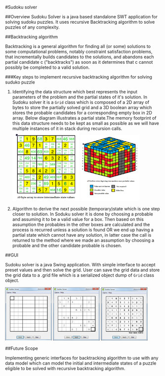 #Sudoku solver

##Overview
Sudoku Solver is a java based standalone SWT application for solving sudoku puzzles. It uses recursive Backtracking algorithm to solve puzzles of any complexity.

##Backtracking algorithm

Backtracking is a general algorithm for finding all (or some) solutions to some computational problems, notably constraint satisfaction problems, that incrementally builds candidates to the solutions, and abandons each partial candidate c ("backtracks") as soon as it determines that c cannot possibly be completed to a valid solution.

###Key steps to implement recursive backtracking algorithm for solving suduko puzzle
 
1. Identifying the data structure which best represents the input parameters of the problem and the partial states of it's solution. In Sudoku solver it is a `Grid` class which is composed of a 2D array of bytes to store the partially solved grid and a 3D boolean array which stores the probable candidates for a corresponding empty box in 2D array. Below diagram illustrates a partial state.The memory footprint of this data structure needs to be kept as small as possible as we will have multiple instances of it in stack during recursion calls.
<img src="https://github.com/nik200/Swing-SodukuSolver/blob/master/img/2D-array.png" width="45%"></img>
<img src="https://github.com/nik200/Swing-SodukuSolver/blob/master/img/3D-Array.png" width="40%"></img>

2. Algorithm to derive the next possible (temporary)state which is one step closer to solution. In Soduku solver it is done by choosing a probable and assuming it to be a valid value for a box. Then based on this assumption the probables in the other boxes are calculated and the process is recurred unless a solution is found OR we end up having a partial state which cannot have any solution, in latter case the call is returned to the method where we made an assumption by choosing a probable and the other candidate probable is chosen.

##GUI

Sudoku solver is a java Swing application. With simple interface to accept preset values and then solve the grid. User can save the grid data and store the grid data to a .grid file which is a serialized object dump of `Grid` class object. 

<img src="https://github.com/nik200/Swing-SodukuSolver/blob/master/img/screen1.png" width="30%"></img>
<img src="https://github.com/nik200/Swing-SodukuSolver/blob/master/img/screen2.png" width="30%"></img>
<img src="https://github.com/nik200/Swing-SodukuSolver/blob/master/img/screen3.png" width="30%"></img>

##Future Scope

Implementing generic interfaces for backtracking algorithm to use with any data model which can model the initial and intermediate states of a puzzle eligible to be solved with recursive backtracking algorithm.
